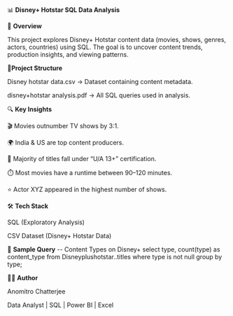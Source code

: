 📊 **Disney+ Hotstar SQL Data Analysis**

📖 **Overview**

This project explores Disney+ Hotstar content data (movies, shows, genres, actors, countries) using SQL.
The goal is to uncover content trends, production insights, and viewing patterns.

📂**Project Structure**

Disney hotstar data.csv -> Dataset containing content metadata.

disney+hotstar analysis.pdf -> All SQL queries used in analysis.

🔍 **Key Insights**

🎬 Movies outnumber TV shows by 3:1.

🌍 India & US are top content producers.

🔞 Majority of titles fall under “U/A 13+” certification.

⏱️ Most movies have a runtime between 90–120 minutes.

⭐ Actor XYZ appeared in the highest number of shows.

🛠️ **Tech Stack**

SQL (Exploratory Analysis)

CSV Dataset (Disney+ Hotstar Data)

📸 **Sample Query**
-- Content Types on Disney+
select type, count(type) as content_type
from Disneyplushotstar..titles
where type is not null
group by type;

👨‍💻 **Author**

Anomitro Chatterjee

Data Analyst | SQL | Power BI | Excel
